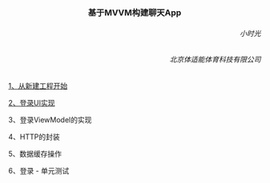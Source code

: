 <h3><center>基于MVVM构建聊天App</center></h3>

<h6 align='right'>小时光</h6>
<h6  align='right'>北京体适能体育科技有限公司</h6> 

[1、从新建工程开始](https://dengfeng520.github.io/xiaoshiguangBlog/RPChat/%E5%9F%BA%E4%BA%8EMVVM%E6%9E%84%E5%BB%BA%E8%81%8A%E5%A4%A9App(%E4%B8%80)%E4%BB%8E....html)

[2、登录UI实现](https://dengfeng520.github.io/xiaoshiguangBlog/RPChat/%E7%99%BB%E5%BD%95%E7%95%8C%E9%9D%A2UI%E5%AE%9E%E7%8E%B0.html)

3、登录ViewModel的实现

4、HTTP的封装

5、数据缓存操作

6、登录 - 单元测试